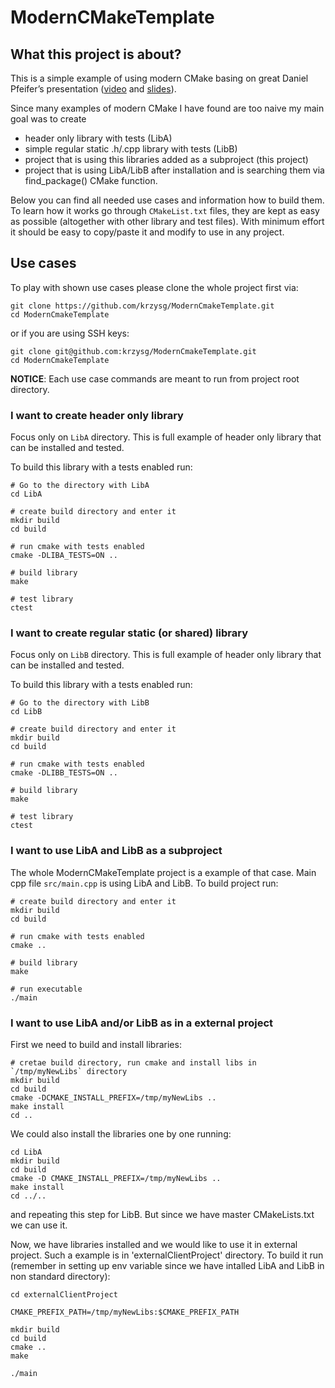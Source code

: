 # ModernCMakeTemplate

## What this project is about?
This is a simple example of using modern CMake basing on great Daniel Pfeifer’s presentation ([video](https://www.youtube.com/watch?v=bsXLMQ6WgIk) and [slides](https://github.com/boostcon/cppnow_presentations_2017/blob/master/05-19-2017_friday/effective_cmake__daniel_pfeifer__cppnow_05-19-2017.pdf)).

Since many examples of modern CMake I have found are too naive my main goal was to create
- header only library with tests (LibA) 
- simple regular static .h/.cpp library with tests (LibB)
- project that is using this libraries added as a subproject (this project)
- project that is using LibA/LibB after installation and is searching them via find_package() CMake function.

Below you can find all needed use cases and information how to build them.
To learn how it works go through `CMakeList.txt` files, they are kept as easy as possible (altogether with other library and test files).
With minimum effort it should be easy to copy/paste it and modify to use in any project.


## Use cases
To play with shown use cases please clone the whole project first via:
```
git clone https://github.com/krzysg/ModernCmakeTemplate.git
cd ModernCmakeTemplate
```
or if you are using SSH keys:
```
git clone git@github.com:krzysg/ModernCmakeTemplate.git
cd ModernCmakeTemplate
```

**NOTICE**: Each use case commands are meant to run from project root directory.

### I want to create header only library
Focus only on `LibA` directory. This is full example of header only library that can be installed and tested.
 
To build this library with a tests enabled run:
```
# Go to the directory with LibA
cd LibA

# create build directory and enter it
mkdir build
cd build

# run cmake with tests enabled
cmake -DLIBA_TESTS=ON ..

# build library
make

# test library
ctest
```

### I want to create regular static (or shared) library
Focus only on `LibB` directory. This is full example of header only library that can be installed and tested.
 
To build this library with a tests enabled run:
```
# Go to the directory with LibB
cd LibB

# create build directory and enter it
mkdir build
cd build

# run cmake with tests enabled
cmake -DLIBB_TESTS=ON ..

# build library
make

# test library
ctest
```

### I want to use LibA and LibB as a subproject
The whole ModernCMakeTemplate project is a example of that case. Main cpp file `src/main.cpp` is using LibA and LibB.
To build project run:
```
# create build directory and enter it
mkdir build
cd build

# run cmake with tests enabled
cmake ..

# build library
make

# run executable
./main
```

### I want to use LibA and/or LibB as in a external project
First we need to build and install libraries:
```
# cretae build directory, run cmake and install libs in `/tmp/myNewLibs` directory
mkdir build
cd build
cmake -DCMAKE_INSTALL_PREFIX=/tmp/myNewLibs ..
make install
cd ..
```

We could also install the libraries one by one running:
```
cd LibA
mkdir build
cd build
cmake -D CMAKE_INSTALL_PREFIX=/tmp/myNewLibs ..
make install
cd ../..
```

and repeating this step for LibB. But since we have master CMakeLists.txt we can use it.

Now, we have libraries installed and we would like to use it in external project. Such a example is in 'externalClientProject' directory.
To build it run (remember in setting up env variable since we have intalled LibA and LibB in non standard directory):
```
cd externalClientProject

CMAKE_PREFIX_PATH=/tmp/myNewLibs:$CMAKE_PREFIX_PATH

mkdir build
cd build
cmake ..
make

./main

```

